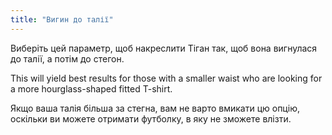 ```yaml
---
title: "Вигин до талії"
---
```


Виберіть цей параметр, щоб накреслити Тіган так, щоб вона вигнулася до талії, а потім до стегон.

This will yield best results for those with a smaller waist who are looking for a more hourglass-shaped fitted T-shirt.

Якщо ваша талія більша за стегна, вам не варто вмикати цю опцію, оскільки ви можете отримати футболку, в яку не зможете влізти.

